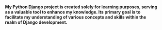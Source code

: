 <h4> My Python Django project is created solely for learning purposes, serving as a valuable tool to enhance my knowledge. 
  Its primary goal is to facilitate my understanding of various concepts and skills within the realm of Django development. </h4>
